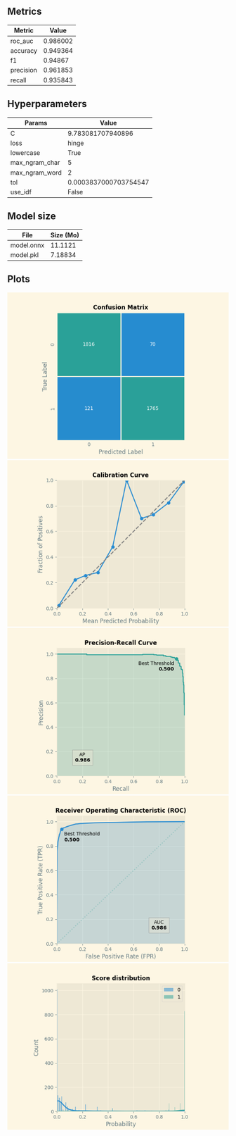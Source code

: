 ## Metrics

| Metric    |    Value |
|-----------|----------|
| roc_auc   | 0.986002 |
| accuracy  | 0.949364 |
| f1        | 0.94867  |
| precision | 0.961853 |
| recall    | 0.935843 |

## Hyperparameters

| Params         | Value                 |
|----------------|-----------------------|
| C              | 9.783081707940896     |
| loss           | hinge                 |
| lowercase      | True                  |
| max_ngram_char | 5                     |
| max_ngram_word | 2                     |
| tol            | 0.0003837000703754547 |
| use_idf        | False                 |

## Model size

| File       |   Size (Mo) |
|------------|-------------|
| model.onnx |    11.1121  |
| model.pkl  |     7.18834 |

## Plots

![](live/images/confusion_matrix.png)
![](live/images/calibration_curve.png)
![](live/images/precision_recall_curve.png)
![](live/images/roc_curve.png)
![](live/images/score_distribution.png)